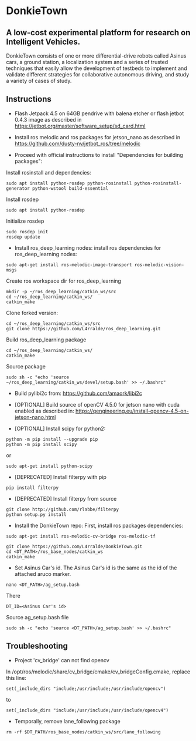 # DonkieTown
## A low-cost experimental platform for research on Intelligent Vehicles. 

DonkieTown consists of one or more differential-drive robots called Asinus cars, a ground station, a localization system and a series of trusted techniques that easily allow the development of testbeds to implement and validate different strategies for collaborative autonomous driving, and study a variety of cases of study.

## Instructions
- Flash Jetpack 4.5 on 64GB pendrive with balena etcher or flash jetbot 0.4.3 image as described in https://jetbot.org/master/software_setup/sd_card.html

- Install ros melodic and ros packages for jetson_nano as described in https://github.com/dusty-nv/jetbot_ros/tree/melodic 

- Proceed with official instructions to install "Dependencies for building packages":

Install rosinstall and dependencies:
```
sudo apt install python-rosdep python-rosinstall python-rosinstall-generator python-wstool build-essential
```
Install rosdep
```
sudo apt install python-rosdep
```
Initialize rosdep
```
sudo rosdep init
rosdep update
```

- Install ros_deep_learning nodes:
install ros dependencies for ros_deep_learning nodes:
```
sudo apt-get install ros-melodic-image-transport ros-melodic-vision-msgs
```
Create ros workspace dir for ros_deep_learning
```
mkdir -p ~/ros_deep_learning/catkin_ws/src
cd ~/ros_deep_learning/catkin_ws/
catkin_make
```
Clone forked version:
```
cd ~/ros_deep_learning/catkin_ws/src
git clone https://github.com/L4rralde/ros_deep_learning.git
```
Build ros_deep_learning package
```
cd ~/ros_deep_learning/catkin_ws/
catkin_make
```
Source package
```
sudo sh -c "echo 'source ~/ros_deep_learning/catkin_ws/devel/setup.bash' >> ~/.bashrc"
```

- Build pylibi2c from: https://github.com/amaork/libi2c

- [OPTIONAL] Build source of openCV 4.5.0 for jetson nano with cuda enabled as described in: https://qengineering.eu/install-opencv-4.5-on-jetson-nano.html

- [OPTIONAL] Install scipy for python2:
```
python -m pip install --upgrade pip
python -m pip install scipy
```
or 
```
sudo apt-get install python-scipy
```
- [DEPRECATED] Install filterpy with pip
```
pip install filterpy
```
- [DEPRECATED] Install filterpy from source
```
git clone http://github.com/rlabbe/filterpy
python setup.py install
```

- Install the DonkieTown repo:
First, install ros packages dependencies:
```
sudo apt-get install ros-melodic-cv-bridge ros-melodic-tf
```

```
git clone https://github.com/L4rralde/DonkieTown.git
cd <DT_PATH>/ros_base_nodes/catkin_ws
catkin_make
```

- Set Asinus Car's id. 
The Asinus Car's id is the same as the id of the attached aruco marker. 
```
nano <DT_PATH>/ag_setup.bash
```
There
```
DT_ID=<Asinus Car's id>
```
Source ag_setup.bash file
```
sudo sh -c "echo 'source <DT_PATH>/ag_setup.bash' >> ~/.bashrc"
```

## Troubleshooting
- Project 'cv_bridge' can not find opencv

In /opt/ros/melodic/share/cv_bridge/cmake/cv_bridgeConfig.cmake, replace this line:
```
set(_include_dirs "include;/usr/include;/usr/include/opencv")
```
to
```
set(_include_dirs "include;/usr/include;/usr/include/opencv4")
```

- Temporally, remove lane_following package
```
rm -rf $DT_PATH/ros_base_nodes/catkin_ws/src/lane_following
```